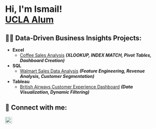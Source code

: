 <h1>Hi, I'm Ismail! <br/><a href="https://www.linkedin.com/in/ismail-turner/">UCLA Alum</a></h1>

<h2>👨‍💻 Data-Driven Business Insights Projects:</h2>

- <b>Excel</b>
  - [Coffee Sales Analysis](https://github.com/ismailturner/CoffeeDataAnalysisProject) <b><i>(XLOOKUP, INDEX MATCH, Pivot Tables, Dashboard Creation)</b></i>
- <b>SQL</b>
  - [Walmart Sales Data Analysis](https://github.com/joshmadakor1/4chan-Image-Analysis-Middleware-C964) <b><i>(Feature Engineering, Revenue Analysis, Customer Segmentation)</b></i>
- <b>Tableau</b>
  - [British Airways Customer Experience Dashboard](https://github.com/joshmadakor1/Sentinel-Lab) <b><i>(Data Visualization, Dynamic Filtering)</b></i>

<h2> 🤳 Connect with me:</h2>


[<img align="left" alt="JoshMadakor | LinkedIn" width="22px" src="https://cdn.jsdelivr.net/npm/simple-icons@v3/icons/linkedin.svg" />][linkedin]

[linkedin]: [https://linkedin.com/in/joshmadako](https://www.linkedin.com/in/ismail-turner/)r

<!--
**joshmadakor1/joshmadakor1** is a ✨ _special_ ✨ repository because its `README.md` (this file) appears on your GitHub profile.

Here are some ideas to get you started:

- 🔭 I’m currently working on ...
- 🌱 I’m currently learning ...
- 👯 I’m looking to collaborate on ...
- 🤔 I’m looking for help with ...
- 💬 Ask me about ...
- 📫 How to reach me: ...
- 😄 Pronouns: ...
- ⚡ Fun fact: ...
-->
